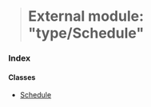 > # External module: "type/Schedule"

### Index

#### Classes

* [Schedule](../classes/_type_schedule_.schedule.md)